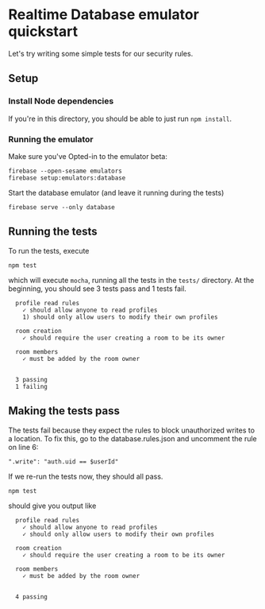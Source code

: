 # Realtime Database emulator quickstart

Let's try writing some simple tests for our security rules.

## Setup

### Install Node dependencies

If you're in this directory, you should be able to just run `npm install`.

### Running the emulator

Make sure you've Opted-in to the emulator beta:
```
firebase --open-sesame emulators
firebase setup:emulators:database
```
Start the database emulator (and leave it running during the tests)
```
firebase serve --only database
```

## Running the tests

To run the tests, execute
```
npm test
```
which will execute `mocha`, running all the tests in the `tests/` directory. At
the beginning, you should see 3 tests pass and 1 tests fail.

```
  profile read rules
    ✓ should allow anyone to read profiles
    1) should only allow users to modify their own profiles

  room creation
    ✓ should require the user creating a room to be its owner

  room members
    ✓ must be added by the room owner


  3 passing
  1 failing
```

## Making the tests pass

The tests fail because they expect the rules to block unauthorized writes to a location. To fix
this, go to the database.rules.json and uncomment the rule on line 6:

```
".write": "auth.uid == $userId"
```

If we re-run the tests now, they should all pass.
```
npm test
```

should give you output like
```
  profile read rules
    ✓ should allow anyone to read profiles
    ✓ should only allow users to modify their own profiles

  room creation
    ✓ should require the user creating a room to be its owner

  room members
    ✓ must be added by the room owner


  4 passing
```
